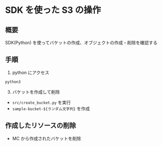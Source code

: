 # SDK を使った S3 の操作

## 概要

SDK(Python) を使ってバケットの作成、オブジェクトの作成・削除を確認する

## 手順

1. python にアクセス

```sh
python3
```

3. バケットを作成して削除

- `src/create_bucket.py` を実行
- `sample-bucket-${ランダム文字列}` を作成

## 作成したリソースの削除

- MC から作成されたバケットを削除
